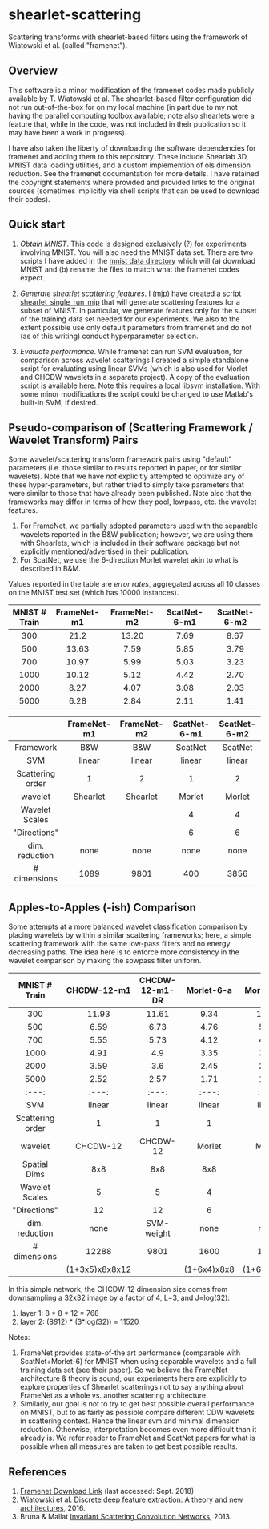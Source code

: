 # shearlet-scattering
Scattering transforms with shearlet-based filters using the framework of Wiatowski et al.  (called "framenet").


## Overview
This software is a minor modification of the framenet codes made publicly available by T. Wiatowski et al.  The shearlet-based filter configuration did not run out-of-the-box for on my local machine (in part due to my not having the parallel computing toolbox available; note also shearlets were a feature that, while in the code, was not included in their publication so it may have been a work in progress).  

I have also taken the liberty of downloading the software dependencies for framenet and adding them to this repository.  These include Shearlab 3D, MNIST data loading utilities, and a custom implemention of ols dimension reduction.  See the framenet documentation for more details.  I have retained the copyright statements where provided and provided links to the original sources (sometimes implicitly via shell scripts that can be used to download their codes).

## Quick start

1.  *Obtain MNIST*.  This code is designed exclusively (?) for experiments involving MNIST. You will also need the MNIST data set.  There are two scripts I have added in  the [mnist data directory](./src/framenet/MNIST_dataset) which will (a) download MNIST and (b) rename the files to match what the framenet codes expect.  

2.  *Generate shearlet scattering features*.  I (mjp) have created a script [shearlet_single_run_mjp](./src/framenet/shearlet_single_run_mjp.m) that will generate scattering features for a subset of MNIST.  In particular, we generate features only for the subset of the training data set needed for our experiments.  We also to the extent possible use only default parameters from framenet and do not (as of this writing) conduct hyperparameter selection.

3.  *Evaluate performance*.  While framenet can run SVM evaluation, for comparison across wavelet scatterings I created a simple standalone script for evaluating using linear SVMs (which is also used for Morlet and CHCDW wavelets in a separate project).  A copy of the evaluation script is available [here](./src/evaluation/classify_main.m).  Note this requires a local libsvm installation.  With some minor modifications the script could be changed to use Matlab's built-in SVM, if desired.


## Pseudo-comparison of (Scattering Framework / Wavelet Transform) Pairs

Some wavelet/scattering transform framework pairs using "default" parameters (i.e. those similar to results reported in paper, or for similar wavelets).  Note that we have *not* explicitly attempted to optimize any of these hyper-parameters, but rather tried to simply take parameters that were similar to those that have already been published.  Note also that the frameworks may differ in terms of how they pool, lowpass, etc. the wavelet features.

1.  For FrameNet, we partially adopted parameters used with the separable wavelets reported in the B&W publication; however, we are using them with Shearlets, which is included in their software package but not explicitly mentioned/advertised in their publication.
2.  For ScatNet, we use the 6-direction Morlet wavelet akin to what is described in B&M.

Values reported in the table are *error rates*, aggregated across all 10 classes on the MNIST test set (which has 10000 instances).

| MNIST # Train | FrameNet-m1 | FrameNet-m2 | ScatNet-6-m1 | ScatNet-6-m2 |
|      :---:    |   :---:     |    :---:    |  :---:       |  :---:       |
|    300        |   21.2      |   13.20     |  7.69        | 8.67         |
|    500        |   13.63     |  7.59       |  5.85        | 3.79         |
|    700        |   10.97     |   5.99      |  5.03        | 3.23         |
|    1000       |   10.12     |  5.12       |  4.42        | 2.70         |
|    2000       |   8.27      |  4.07       |  3.08        | 2.03         |
|    5000       |   6.28      |  2.84       |  2.11        | 1.41         |


|                     | FrameNet-m1 | FrameNet-m2 |  ScatNet-6-m1 | ScatNet-6-m2 |
|  :---:              | :---:       |     :---:   |   :---:       | :---:        |
| Framework           | B&W         | B&W         |   ScatNet     | ScatNet      |
| SVM                 | linear      | linear      |   linear      | linear       |
| Scattering order    | 1           |   2         |  1            | 2            |
| wavelet             | Shearlet    | Shearlet    |   Morlet      | Morlet       |
| Wavelet Scales      |             |             |   4           |  4           | 
| "Directions"        |             |             |   6           |  6           |
| dim. reduction      | none        | none        |  none         | none         |
|  # dimensions       | 1089        | 9801        |   400         | 3856         |


## Apples-to-Apples (-ish) Comparison

Some attempts at a more balanced wavelet classification comparison by placing wavelets by within a similar scattering frameworks; here, a simple scattering framework with the same low-pass filters and no energy decreasing paths.  The idea here is to enforce more consistency in the wavelet comparison by making the sowpass filter uniform.

| MNIST # Train | CHCDW-12-m1  | CHCDW-12-m1-DR   |  Morlet-6-a | Morlet-6-b | Morlet-12-a |
|      :---:    |   :---:      | :---:            |  :---:      | :---:      | :---:       |
|    300        |    11.93     | 11.61            |  9.34       | 10.21      |       |
|    500        |   6.59       | 6.73             |  4.76       | 5.16       |       |
|    700        |    5.55      |  5.73            |  4.12       | 4.36       |       |
|    1000       |     4.91     |   4.9            |  3.35       | 3.61       |       |
|    2000       |     3.59     |   3.6            |  2.45       | 2.48       |       |
|    5000       |     2.52     |   2.57           |  1.71       | 1.74       |       |
|  :---:              | :---:          |  :---:         | :---:       |  :---:      | :---:       |
| SVM                 | linear         | linear         | linear      | linear      | linear      |
| Scattering order    |  1             | 1              |  1          | 1           | 1           |
| wavelet             | CHCDW-12       | CHCDW-12       |  Morlet     | Morlet      | Morlet      |
| Spatial Dims        | 8x8            |  8x8           |  8x8        |  8x8        | 8x8         |
| Wavelet Scales      |  5             |  5             |  4          |  **5**      | 5           |
| "Directions"        | 12             |  12            |  6          |  6          | **12**      |
| dim. reduction      | none           | SVM-weight     | none        |  none       | none        |
|  # dimensions       | 12288          |  9801          |  1600       |  1984       |             |
|                     | (1+3x5)x8x8x12 |                | (1+6x4)x8x8 | (1+6x4)x8x8 |             |

In this simple network, the CHCDW-12 dimension size comes from downsampling a 32x32 image by a factor of 4, L=3, and J=log(32):
1. layer 1: 8 * 8 * 12 = 768
2. layer 2: (8*8*12) * (3*log(32)) = 11520

Notes:
1. FrameNet provides state-of-the art performance (comparable with ScatNet+Morlet-6) for MNIST when using separable wavelets and a full training data set (see their paper).  So we believe the FrameNet architecture & theory is sound; our experiments here are explicitly to explore properties of Shearlet scatterings not to say anything about FrameNet as a whole vs. another scattering architecture.
2.  Similarly, our goal is not to try to get best possible overall performance on MNIST, but to as fairly as possible compare different CDW wavelets in scattering context.  Hence the linear svm and minimal dimension reduction.  Otherwise, interpretation becomes even more difficult than it already is.  We refer reader to FrameNet and ScatNet papers for what is possible when all measures are taken to get best possible results.

## References

1.  [Framenet Download Link](https://www.nari.ee.ethz.ch/commth/research/downloads/dl_feat_extract.html) (last accessed: Sept. 2018)
2.  Wiatowski et al. [Discrete deep feature extraction: A theory and new architectures](https://www.nari.ee.ethz.ch/commth/pubs/p/ICML2016), 2016.
3.  Bruna & Mallat [Invariant Scattering Convolution Networks](https://www.di.ens.fr/~mallat/papiers/Bruna-Mallat-Pami-Scat.pdf), 2013.
